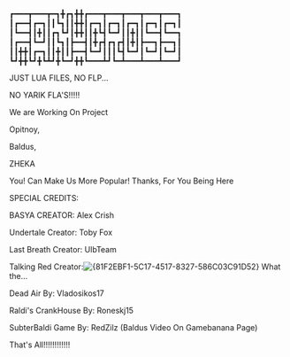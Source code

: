 ┏━━━┳━━━┳━┓╋┏┓╋╋┏━━━┳━━━┳━━━┳━━━┳━━━┓
┃┏━━┫┏━┓┃┃┗┓┃┃╋╋┃┏━┓┃┏━┓┃┏━┓┃┏━┓┃┏━┓┃
┃┗━━┫┃╋┃┃┏┓┗┛┃╋╋┃┃╋┗┫┗━┛┃┃╋┃┃┗━━┫┗━━┓
┃┏━━┫┗━┛┃┃┗┓┃┣━━┫┃╋┏┫┏┓┏┫┃╋┃┣━━┓┣━━┓┃
┃┃╋╋┃┏━┓┃┃╋┃┃┣━━┫┗━┛┃┃┃┗┫┗━┛┃┗━┛┃┗━┛┃
┗┛╋╋┗┛╋┗┻┛╋┗━┛╋╋┗━━━┻┛┗━┻━━━┻━━━┻━━━┛

JUST LUA FILES, NO FLP...

NO YARIK FLA'S!!!!!

We are Working On Project



Opitnoy,

Baldus,

ZHEKA

You! Can Make Us More Popular!
Thanks, For You Being Here


SPECIAL CREDITS:

BASYA CREATOR: Alex Crish

Undertale Creator: Toby Fox

Last Breath Creator: UlbTeam

Talking Red Creator:![{81F2EBF1-5C17-4517-8327-586C03C91D52}](https://github.com/user-attachments/assets/66de44b0-efc4-4b49-a413-61fece54d18a) What the...

Dead Air By: Vladosikos17

Raldi's CrankHouse By: Roneskj15

SubterBaldi Game By: RedZilz (Baldus Video On Gamebanana Page)

That's All!!!!!!!!!!!!


